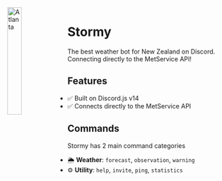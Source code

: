 <img width="25%" height="25%" align="left" style="float: left; margin: 0 10px 0 0;" alt="Atlanta" src="https://cdn.discordapp.com/emojis/879598918919393310.png?v=1">

# Stormy
The best weather bot for New Zealand on Discord. Connecting directly to the MetService API!


## Features

* ✅ Built on Discord.js v14
* ✅ Connects directly to the MetService API

## Commands

Stormy has 2 main command categories

*   🌦️ **Weather**: `forecast`, `observation`, `warning`
*   ⚙️ **Utility**: `help`, `invite`, `ping`, `statistics`
